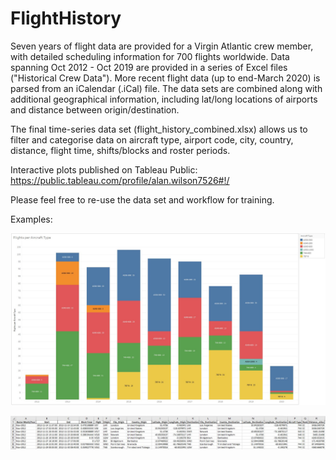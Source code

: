 # FlightHistory
Seven years of flight data are provided for a Virgin Atlantic crew member, with detailed scheduling information for 700 flights worldwide. Data spanning Oct 2012 - Oct 2019 are provided in a series of Excel files ("Historical Crew Data"). More recent flight data (up to end-March 2020) is parsed from an iCalendar (.iCal) file. The data sets are combined along with additional geographical information, including lat/long locations of airports and distance between origin/destination.

The final time-series data set (flight_history_combined.xlsx) allows us to filter and categorise data on aircraft type, airport code, city, country, distance, flight time, shifts/blocks and roster periods. 

Interactive plots published on Tableau Public: https://public.tableau.com/profile/alan.wilson7526#!/

Please feel free to re-use the data set and workflow for training.

Examples:

![](tableau_plots/Example_flights-per-aircraft-type.JPG)

![](tableau_plots/Example_combined-data-set.JPG)
